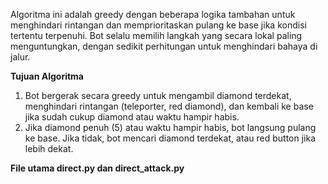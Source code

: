   Algoritma ini adalah greedy dengan beberapa logika tambahan untuk menghindari rintangan dan memprioritaskan pulang ke base jika kondisi tertentu terpenuhi. 
Bot selalu memilih langkah yang secara lokal paling menguntungkan, dengan sedikit perhitungan untuk menghindari bahaya di jalur.


**Tujuan Algoritma**


1. Bot bergerak secara greedy untuk mengambil diamond terdekat, menghindari rintangan (teleporter, red diamond), dan kembali ke base jika sudah cukup diamond atau waktu hampir habis.
2. Jika diamond penuh (5) atau waktu hampir habis, bot langsung pulang ke base. Jika tidak, bot mencari diamond terdekat, atau red button jika lebih dekat.


**File utama direct.py dan direct_attack.py**
